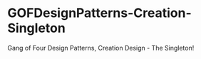 # GOFDesignPatterns-Creation-Singleton
Gang of Four Design Patterns, Creation Design - The Singleton!
